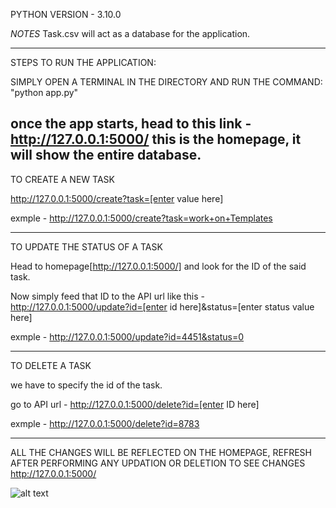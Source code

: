PYTHON VERSION - 3.10.0

*NOTES*
Task.csv will act as a database for the application.
_________________________________________________________________

STEPS TO RUN THE APPLICATION:

SIMPLY OPEN A TERMINAL IN THE DIRECTORY AND RUN THE COMMAND:
"python app.py"

once the app starts, head to this link - http://127.0.0.1:5000/
this is the homepage, it will show the entire database.
-----------------------------------------------------------------

TO CREATE A NEW TASK 

http://127.0.0.1:5000/create?task=[enter value here]

exmple - http://127.0.0.1:5000/create?task=work+on+Templates

-----------------------------------------------------------------

TO UPDATE THE STATUS OF A TASK

Head to homepage[http://127.0.0.1:5000/] and look for the ID of the said task.

Now simply feed that ID to the API url like this -
http://127.0.0.1:5000/update?id=[enter id here]&status=[enter status value here] 

exmple - http://127.0.0.1:5000/update?id=4451&status=0

-----------------------------------------------------------------

TO DELETE A TASK

we have to specify the id of the task.

go to API url - http://127.0.0.1:5000/delete?id=[enter ID here]

exmple - http://127.0.0.1:5000/delete?id=8783

-----------------------------------------------------------------

ALL THE CHANGES WILL BE REFLECTED ON THE HOMEPAGE, REFRESH AFTER PERFORMING ANY UPDATION OR DELETION TO SEE CHANGES
http://127.0.0.1:5000/

![alt text](https://imgur.com/bVOOcjE)
